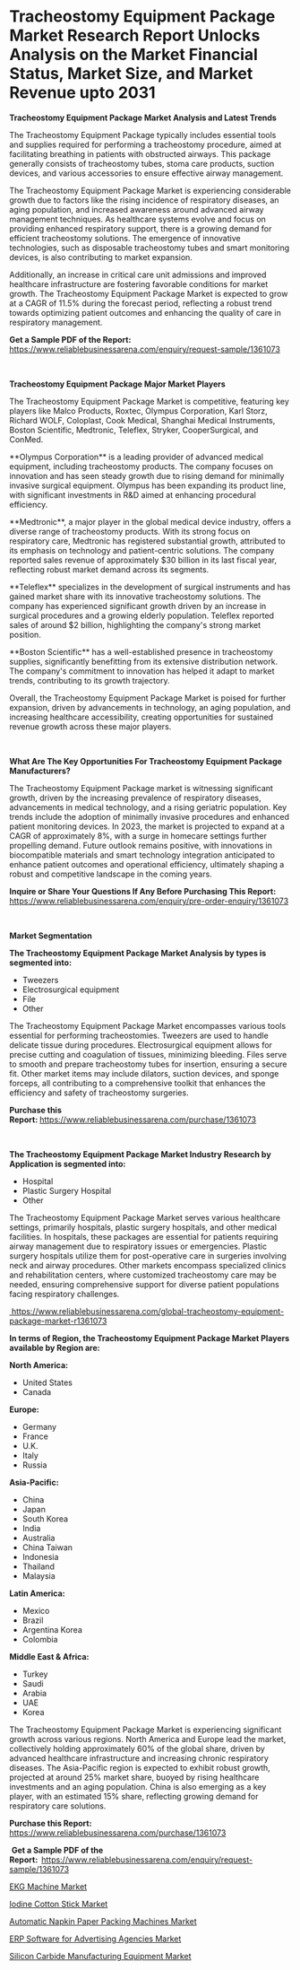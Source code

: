 <p><h1>Tracheostomy Equipment Package Market Research Report Unlocks Analysis on the Market Financial Status, Market Size, and Market Revenue upto 2031</h1></p><p><strong>Tracheostomy Equipment Package Market Analysis and Latest Trends</strong></p>
<p><p>The Tracheostomy Equipment Package typically includes essential tools and supplies required for performing a tracheostomy procedure, aimed at facilitating breathing in patients with obstructed airways. This package generally consists of tracheostomy tubes, stoma care products, suction devices, and various accessories to ensure effective airway management. </p><p>The Tracheostomy Equipment Package Market is experiencing considerable growth due to factors like the rising incidence of respiratory diseases, an aging population, and increased awareness around advanced airway management techniques. As healthcare systems evolve and focus on providing enhanced respiratory support, there is a growing demand for efficient tracheostomy solutions. The emergence of innovative technologies, such as disposable tracheostomy tubes and smart monitoring devices, is also contributing to market expansion. </p><p>Additionally, an increase in critical care unit admissions and improved healthcare infrastructure are fostering favorable conditions for market growth. The Tracheostomy Equipment Package Market is expected to grow at a CAGR of 11.5% during the forecast period, reflecting a robust trend towards optimizing patient outcomes and enhancing the quality of care in respiratory management.</p></p>
<p><strong>Get a Sample PDF of the Report:&nbsp;</strong> <a href="https://www.reliablebusinessarena.com/enquiry/request-sample/1361073?utm_campaign=1835&utm_medium=2&utm_source=Github&utm_content=ia&utm_term=05122024&utm_id=tracheostomy-equipment-package">https://www.reliablebusinessarena.com/enquiry/request-sample/1361073</a></p>
<p>&nbsp;</p>
<p><strong>Tracheostomy Equipment Package Major Market Players</strong></p>
<p><p>The Tracheostomy Equipment Package Market is competitive, featuring key players like Malco Products, Roxtec, Olympus Corporation, Karl Storz, Richard WOLF, Coloplast, Cook Medical, Shanghai Medical Instruments, Boston Scientific, Medtronic, Teleflex, Stryker, CooperSurgical, and ConMed. </p><p>**Olympus Corporation** is a leading provider of advanced medical equipment, including tracheostomy products. The company focuses on innovation and has seen steady growth due to rising demand for minimally invasive surgical equipment. Olympus has been expanding its product line, with significant investments in R&D aimed at enhancing procedural efficiency.</p><p>**Medtronic**, a major player in the global medical device industry, offers a diverse range of tracheostomy products. With its strong focus on respiratory care, Medtronic has registered substantial growth, attributed to its emphasis on technology and patient-centric solutions. The company reported sales revenue of approximately $30 billion in its last fiscal year, reflecting robust market demand across its segments.</p><p>**Teleflex** specializes in the development of surgical instruments and has gained market share with its innovative tracheostomy solutions. The company has experienced significant growth driven by an increase in surgical procedures and a growing elderly population. Teleflex reported sales of around $2 billion, highlighting the company's strong market position.</p><p>**Boston Scientific** has a well-established presence in tracheostomy supplies, significantly benefitting from its extensive distribution network. The company's commitment to innovation has helped it adapt to market trends, contributing to its growth trajectory.</p><p>Overall, the Tracheostomy Equipment Package Market is poised for further expansion, driven by advancements in technology, an aging population, and increasing healthcare accessibility, creating opportunities for sustained revenue growth across these major players.</p></p>
<p>&nbsp;</p>
<p><strong>What Are The Key Opportunities For Tracheostomy Equipment Package Manufacturers?</strong></p>
<p><p>The Tracheostomy Equipment Package market is witnessing significant growth, driven by the increasing prevalence of respiratory diseases, advancements in medical technology, and a rising geriatric population. Key trends include the adoption of minimally invasive procedures and enhanced patient monitoring devices. In 2023, the market is projected to expand at a CAGR of approximately 8%, with a surge in homecare settings further propelling demand. Future outlook remains positive, with innovations in biocompatible materials and smart technology integration anticipated to enhance patient outcomes and operational efficiency, ultimately shaping a robust and competitive landscape in the coming years.</p></p>
<p><strong>Inquire or Share Your Questions If Any Before Purchasing This Report:</strong> <a href="https://www.reliablebusinessarena.com/enquiry/pre-order-enquiry/1361073?utm_campaign=1835&utm_medium=2&utm_source=Github&utm_content=ia&utm_term=05122024&utm_id=tracheostomy-equipment-package">https://www.reliablebusinessarena.com/enquiry/pre-order-enquiry/1361073</a></p>
<p>&nbsp;</p>
<p><strong>Market Segmentation</strong></p>
<p><strong>The Tracheostomy Equipment Package Market Analysis by types is segmented into:</strong></p>
<p><ul><li>Tweezers</li><li>Electrosurgical equipment</li><li>File</li><li>Other</li></ul></p>
<p><p>The Tracheostomy Equipment Package Market encompasses various tools essential for performing tracheostomies. Tweezers are used to handle delicate tissue during procedures. Electrosurgical equipment allows for precise cutting and coagulation of tissues, minimizing bleeding. Files serve to smooth and prepare tracheostomy tubes for insertion, ensuring a secure fit. Other market items may include dilators, suction devices, and sponge forceps, all contributing to a comprehensive toolkit that enhances the efficiency and safety of tracheostomy surgeries.</p></p>
<p><strong>Purchase this Report:&nbsp;</strong><a href="https://www.reliablebusinessarena.com/purchase/1361073?utm_campaign=1835&utm_medium=2&utm_source=Github&utm_content=ia&utm_term=05122024&utm_id=tracheostomy-equipment-package">https://www.reliablebusinessarena.com/purchase/1361073</a></p>
<p>&nbsp;</p>
<p><strong>The Tracheostomy Equipment Package Market Industry Research by Application is segmented into:</strong></p>
<p><ul><li>Hospital</li><li>Plastic Surgery Hospital</li><li>Other</li></ul></p>
<p><p>The Tracheostomy Equipment Package Market serves various healthcare settings, primarily hospitals, plastic surgery hospitals, and other medical facilities. In hospitals, these packages are essential for patients requiring airway management due to respiratory issues or emergencies. Plastic surgery hospitals utilize them for post-operative care in surgeries involving neck and airway procedures. Other markets encompass specialized clinics and rehabilitation centers, where customized tracheostomy care may be needed, ensuring comprehensive support for diverse patient populations facing respiratory challenges.</p></p>
<p><a href="https://www.reliablebusinessarena.com/global-tracheostomy-equipment-package-market-r1361073?utm_campaign=1835&utm_medium=2&utm_source=Github&utm_content=ia&utm_term=05122024&utm_id=tracheostomy-equipment-package">&nbsp;https://www.reliablebusinessarena.com/global-tracheostomy-equipment-package-market-r1361073</a></p>
<p><strong>In terms of Region, the Tracheostomy Equipment Package Market Players available by Region are:</strong></p>
<p>
    <p> <strong> North America: </strong>
        <ul>
            <li>United States</li>
            <li>Canada</li>
        </ul>
        </p> 
    <p> <strong> Europe: </strong>
        <ul>
            <li>Germany</li>
            <li>France</li>
            <li>U.K.</li>
            <li>Italy</li>
            <li>Russia</li>
        </ul>
        </p> 
    <p> <strong> Asia-Pacific: </strong>
        <ul>
            <li>China</li>
            <li>Japan</li>
            <li>South Korea</li>
            <li>India</li>
            <li>Australia</li>
            <li>China Taiwan</li>
            <li>Indonesia</li>
            <li>Thailand</li>
            <li>Malaysia</li>
        </ul>
        </p> 
    <p> <strong> Latin America: </strong>
        <ul>
            <li>Mexico</li>
            <li>Brazil</li>
            <li>Argentina Korea</li>
            <li>Colombia</li>
        </ul>
        </p> 
    <p> <strong> Middle East & Africa: </strong>
        <ul>
            <li>Turkey</li>
            <li>Saudi</li>
            <li>Arabia</li>
            <li>UAE</li>
            <li>Korea</li>
        </ul>
    </p>
    </p>
<p><p>The Tracheostomy Equipment Package Market is experiencing significant growth across various regions. North America and Europe lead the market, collectively holding approximately 60% of the global share, driven by advanced healthcare infrastructure and increasing chronic respiratory diseases. The Asia-Pacific region is expected to exhibit robust growth, projected at around 25% market share, buoyed by rising healthcare investments and an aging population. China is also emerging as a key player, with an estimated 15% share, reflecting growing demand for respiratory care solutions.</p></p>
<p><strong>Purchase this Report: </strong><a href="https://www.reliablebusinessarena.com/purchase/1361073?utm_campaign=1835&utm_medium=2&utm_source=Github&utm_content=ia&utm_term=05122024&utm_id=tracheostomy-equipment-package">https://www.reliablebusinessarena.com/purchase/1361073</a></p>
<p>&nbsp;<strong>Get a Sample PDF of the Report:&nbsp;&nbsp;</strong><a href="https://www.reliablebusinessarena.com/enquiry/request-sample/1361073?utm_campaign=1835&utm_medium=2&utm_source=Github&utm_content=ia&utm_term=05122024&utm_id=tracheostomy-equipment-package">https://www.reliablebusinessarena.com/enquiry/request-sample/1361073</a></p>
<p><strong></strong></p>
<p><p><a href="https://www.linkedin.com/pulse/projected-growth-ekg-machine-market-from-2024-2031-117-cagr-xa0hc?utm_campaign=1835&utm_medium=2&utm_source=Github&utm_content=ia&utm_term=05122024&utm_id=tracheostomy-equipment-package">EKG Machine Market</a></p><p><a href="https://www.linkedin.com/pulse/105-cagr-iodine-cotton-stick-market-2024-2031-growth-analysis-gb5vc?utm_campaign=1835&utm_medium=2&utm_source=Github&utm_content=ia&utm_term=05122024&utm_id=tracheostomy-equipment-package">Iodine Cotton Stick Market</a></p><p><a href="https://issuu.com/reportprime-2/docs/automatic-napkin-paper-packing-machines-market-siz?utm_campaign=1835&utm_medium=2&utm_source=Github&utm_content=ia&utm_term=05122024&utm_id=tracheostomy-equipment-package">Automatic Napkin Paper Packing Machines Market</a></p><p><a href="https://github.com/XavierTyler76/Market-Research-Report-List-1/blob/main/erp-software-for-advertising-agencies-market.md?utm_campaign=1835&utm_medium=2&utm_source=Github&utm_content=ia&utm_term=05122024&utm_id=tracheostomy-equipment-package">ERP Software for Advertising Agencies Market</a></p><p><a href="https://issuu.com/reportprime-2/docs/silicon-carbide-manufacturing-equipment-market-siz?utm_campaign=1835&utm_medium=2&utm_source=Github&utm_content=ia&utm_term=05122024&utm_id=tracheostomy-equipment-package">Silicon Carbide Manufacturing Equipment Market</a></p></p>